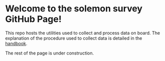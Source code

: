 # Welcome to the solemon survey GitHub Page!

This repo hosts the utilities used to collect and process data on board. The explanation of the procedure used to collect data is detailed in the [handbook](https://cnrfisheries.github.io/SoleMon_project/).

The rest of the page is under construction.

